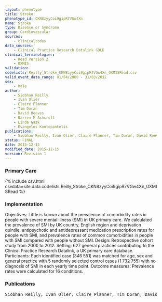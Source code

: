 ```yaml
---
layout: phenotype
title: Stroke
phenotype_id: CKN8zyyCoi9gipR7VGw4Xn
name: Stroke
type: Disease or Syndrome
group: Cardiovascular
sources: 
    - clinicalcodes
data_sources:
    - Clinical Practice Research Datalink GOLD
clinical_terminologies:
    - Read Version 2
    - OXMIS
validation:
codelists: Reilly_Stroke_CKN8zyyCoi9gipR7VGw4Xn_OXMISRead.csv
valid_event_data_range: 01/04/2000 - 31/03/2012 
sex:
    - Male
author:
    - Siobhan Reilly
    - Ivan Olier
    - Claire Planner
    - Tim Doran
    - David Reeves
    - Darren M Ashcroft
    - Linda Gask
    - Evangelos Kontopantelis    
publications:
    - Siobhan Reilly, Ivan Olier, Claire Planner, Tim Doran, David Reeves, Darren M Ashcroft, Linda Gask, Evangelos Kontopantelis, Inequalities in physical comorbidity a longitudinal comparative cohort study of people with severe mental illness in the UK. BMJ Open, 5(e009010), 2015.
status: FINAL
date: 2015-12-15
modified_date: 2015-12-15
version: Revision 1
---
```


### Primary Care

{% include csv.html csvdata=site.data.codelists.Reilly_Stroke_CKN8zyyCoi9gipR7VGw4Xn_OXMISRead %}

### Implementation

Objectives: Little is known about the prevalence of
comorbidity rates in people with severe mental illness
(SMI) in UK primary care. We calculated the
prevalence of SMI by UK country, English region and
deprivation quintile, antipsychotic and antidepressant
medication prescription rates for people with
SMI, and prevalence rates of common comorbidities
in people with SMI compared with people without
SMI.
Design: Retrospective cohort study from 2000 to
2012.
Setting: 627 general practices contributing to the
Clinical Practice Research Datalink, a UK primary care
database.
Participants: Each identified case (346 551) was
matched for age, sex and general practice with 5
randomly selected control cases (1 732 755) with no
diagnosis of SMI in each yearly time point.
Outcome measures: Prevalence rates were
calculated for 16 conditions.
### Publications

<pre>
Siobhan Reilly, Ivan Olier, Claire Planner, Tim Doran, David Reeves, Darren M Ashcroft, Linda Gask, Evangelos Kontopantelis, Inequalities in physical comorbidity a longitudinal comparative cohort study of people with severe mental illness in the UK. BMJ Open, 5(e009010), 2015.
</pre>